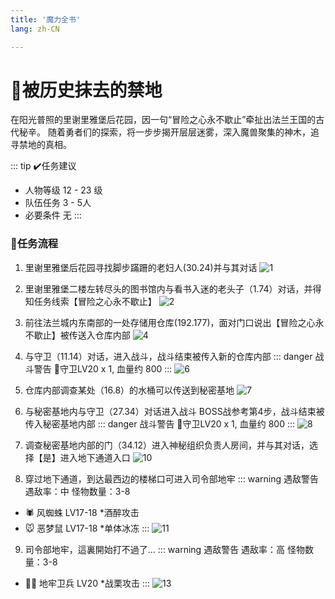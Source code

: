 ```yaml
---
title: '魔力全书'
lang: zh-CN

---
```


# 📜被历史抹去的禁地

在阳光普照的里谢里雅堡后花园，因一句“冒险之心永不歇止”牵扯出法兰王国的古代秘辛。
随着勇者们的探索，将一步步揭开层层迷雾，深入魔兽聚集的神木，追寻禁地的真相。

::: tip ✔️任务建议
- 人物等级	12 - 23 级
- 队伍任务  3 - 5人
- 必要条件  无
:::

### 📝任务流程

1. 里谢里雅堡后花园寻找脚步蹣跚的老妇人(30.24)并与其对话
![1](https://user-images.githubusercontent.com/78347270/115094976-88725780-9f5a-11eb-8662-3be77e3cf784.png)

2. 里谢里雅堡二楼左转尽头的图书馆内与看书入迷的老头子（1.74）对话，并得知任务线索【冒险之心永不歇止】
![2](https://user-images.githubusercontent.com/78347270/115094960-7b556880-9f5a-11eb-81b0-2e86163c34f5.png)

3. 前往法兰城内东南部的一处存储用仓库(192.177)，面对门口说出【冒险之心永不歇止】被传送入仓库内部
![4](https://user-images.githubusercontent.com/78347270/115095161-26feb880-9f5b-11eb-9b5c-40aaaebd6d86.png)

4. 与守卫（11.14）对话，进入战斗，战斗结束被传入新的仓库内部
::: danger 战斗警告
👹守卫LV20 x 1, 血量约 800
:::
![6](https://user-images.githubusercontent.com/78347270/115095355-f23f3100-9f5b-11eb-942c-11557d687ddd.png)

5. 仓库内部调查某处（16.8）的水桶可以传送到秘密基地
![7](https://user-images.githubusercontent.com/78347270/115095598-cd978900-9f5c-11eb-9bb7-6aa31fc32195.png)

6. 与秘密基地内与守卫（27.34）对话进入战斗 BOSS战参考第4步，战斗结束被传入秘密基地内部
::: danger 战斗警告
👹守卫LV20 x 1, 血量约 800
:::
![8](https://user-images.githubusercontent.com/78347270/115095589-c40e2100-9f5c-11eb-8fa7-68d3a1b85446.png)

7. 调查秘密基地内部的门（34.12）进入神秘组织负责人房间，并与其对话，选择【是】进入地下通道入口
![10](https://user-images.githubusercontent.com/78347270/115095878-da68ac80-9f5d-11eb-88e5-6c2212d15abd.png)

8. 穿过地下通道，到达最西边的楼梯口可进入司令部地牢
::: warning 遇敌警告 遇敌率：中 怪物数量：3-8
- 🕷️ 风蜘蛛 LV17-18 *酒醉攻击
- 🐭 恶梦鼠 LV17-18 *单体冰冻
:::
![11](https://user-images.githubusercontent.com/78347270/115095871-d177db00-9f5d-11eb-8d9c-60219f71be58.png)

9. 司令部地牢，這裏開始打不過了...
::: warning 遇敌警告 遇敌率：高 怪物数量：3-8
- 💂‍♂️ 地牢卫兵 LV20 *战栗攻击
:::
![13](https://user-images.githubusercontent.com/78347270/115097758-09375080-9f67-11eb-9dad-e3bffe429f99.png)
